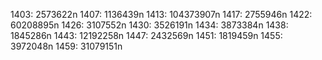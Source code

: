 1403: 2573622n
1407: 1136439n
1413: 104373907n
1417: 2755946n
1422: 60208895n
1426: 3107552n
1430: 3526191n
1434: 3873384n
1438: 1845286n
1443: 12192258n
1447: 2432569n
1451: 1819459n
1455: 3972048n
1459: 31079151n
